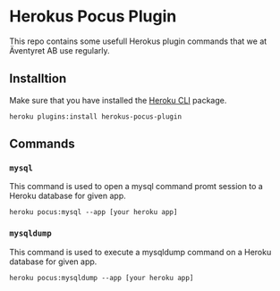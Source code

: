 
# Herokus Pocus Plugin

This repo contains some usefull Herokus plugin commands that we at Äventyret AB use regularly.

## Installtion

Make sure that you have installed the [Heroku CLI](https://devcenter.heroku.com/articles/heroku-cli) package.


```
heroku plugins:install herokus-pocus-plugin
```

## Commands

### `mysql` 

This command is used to open a mysql command promt session to a Heroku database for given app.

```
heroku pocus:mysql --app [your heroku app]
```
### `mysqldump`

This command is used to execute a mysqldump command on a Heroku database for given app.

```
heroku pocus:mysqldump --app [your heroku app] 
```




